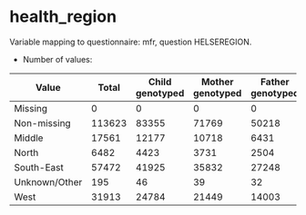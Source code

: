 # health_region
Variable mapping to questionnaire: mfr, question HELSEREGION.
- Number of values:

| Value | Total | Child genotyped | Mother genotyped | Father genotyped |
| ----- | ----- | --------------- | ---------------- | ---------------- |
| Missing | 0 | 0 | 0 | 0 |
| Non-missing | 113623 | 83355 | 71769 | 50218 |
| Middle | 17561 | 12177 | 10718 |6431 |
| North | 6482 | 4423 | 3731 |2504 |
| South-East | 57472 | 41925 | 35832 |27248 |
| Unknown/Other | 195 | 46 | 39 |32 |
| West | 31913 | 24784 | 21449 |14003 |



